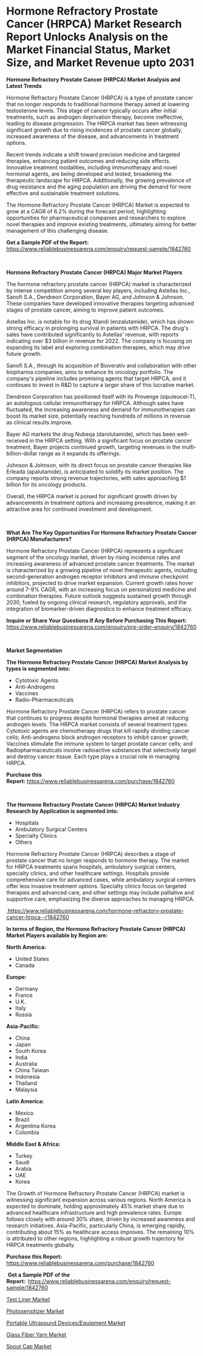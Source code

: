 <p><h1>Hormone Refractory Prostate Cancer (HRPCA) Market Research Report Unlocks Analysis on the Market Financial Status, Market Size, and Market Revenue upto 2031</h1></p><p><strong>Hormone Refractory Prostate Cancer (HRPCA) Market Analysis and Latest Trends</strong></p>
<p><p>Hormone Refractory Prostate Cancer (HRPCA) is a type of prostate cancer that no longer responds to traditional hormone therapy aimed at lowering testosterone levels. This stage of cancer typically occurs after initial treatments, such as androgen deprivation therapy, become ineffective, leading to disease progression. The HRPCA market has been witnessing significant growth due to rising incidences of prostate cancer globally, increased awareness of the disease, and advancements in treatment options.</p><p>Recent trends indicate a shift toward precision medicine and targeted therapies, enhancing patient outcomes and reducing side effects. Innovative treatment modalities, including immunotherapy and novel hormonal agents, are being developed and tested, broadening the therapeutic landscape for HRPCA. Additionally, the growing prevalence of drug resistance and the aging population are driving the demand for more effective and sustainable treatment solutions.</p><p>The Hormone Refractory Prostate Cancer (HRPCA) Market is expected to grow at a CAGR of 6.2% during the forecast period, highlighting opportunities for pharmaceutical companies and researchers to explore novel therapies and improve existing treatments, ultimately aiming for better management of this challenging disease.</p></p>
<p><strong>Get a Sample PDF of the Report:&nbsp;</strong> <a href="https://www.reliablebusinessarena.com/enquiry/request-sample/1842760?utm_campaign=1331&utm_medium=2&utm_source=Github&utm_content=ia&utm_term=16102024&utm_id=hormone-refractory-prostate-cancer-hrpca">https://www.reliablebusinessarena.com/enquiry/request-sample/1842760</a></p>
<p>&nbsp;</p>
<p><strong>Hormone Refractory Prostate Cancer (HRPCA) Major Market Players</strong></p>
<p><p>The hormone refractory prostate cancer (HRPCA) market is characterized by intense competition among several key players, including Astellas Inc., Sanofi S.A., Dendreon Corporation, Bayer AG, and Johnson & Johnson. These companies have developed innovative therapies targeting advanced stages of prostate cancer, aiming to improve patient outcomes.</p><p>Astellas Inc. is notable for its drug Xtandi (enzalutamide), which has shown strong efficacy in prolonging survival in patients with HRPCA. The drug's sales have contributed significantly to Astellas' revenue, with reports indicating over $3 billion in revenue for 2022. The company is focusing on expanding its label and exploring combination therapies, which may drive future growth.</p><p>Sanofi S.A., through its acquisition of Bioverativ and collaboration with other biopharma companies, aims to enhance its oncology portfolio. The company's pipeline includes promising agents that target HRPCA, and it continues to invest in R&D to capture a larger share of this lucrative market.</p><p>Dendreon Corporation has positioned itself with its Provenge (sipuleucel-T), an autologous cellular immunotherapy for HRPCA. Although sales have fluctuated, the increasing awareness and demand for immunotherapies can boost its market size, potentially reaching hundreds of millions in revenue as clinical results improve.</p><p>Bayer AG markets the drug Nubeqa (darolutamide), which has been well-received in the HRPCA setting. With a significant focus on prostate cancer treatment, Bayer projects continued growth, targeting revenues in the multi-billion-dollar range as it expands its offerings.</p><p>Johnson & Johnson, with its direct focus on prostate cancer therapies like Erleada (apalutamide), is anticipated to solidify its market position. The company reports strong revenue trajectories, with sales approaching $1 billion for its oncology products.</p><p>Overall, the HRPCA market is poised for significant growth driven by advancements in treatment options and increasing prevalence, making it an attractive area for continued investment and development.</p></p>
<p>&nbsp;</p>
<p><strong>What Are The Key Opportunities For Hormone Refractory Prostate Cancer (HRPCA) Manufacturers?</strong></p>
<p><p>Hormone Refractory Prostate Cancer (HRPCA) represents a significant segment of the oncology market, driven by rising incidence rates and increasing awareness of advanced prostate cancer treatments. The market is characterized by a growing pipeline of novel therapeutic agents, including second-generation androgen receptor inhibitors and immune checkpoint inhibitors, projected to drive market expansion. Current growth rates hover around 7-9% CAGR, with an increasing focus on personalized medicine and combination therapies. Future outlook suggests sustained growth through 2030, fueled by ongoing clinical research, regulatory approvals, and the integration of biomarker-driven diagnostics to enhance treatment efficacy.</p></p>
<p><strong>Inquire or Share Your Questions If Any Before Purchasing This Report:</strong> <a href="https://www.reliablebusinessarena.com/enquiry/pre-order-enquiry/1842760?utm_campaign=1331&utm_medium=2&utm_source=Github&utm_content=ia&utm_term=16102024&utm_id=hormone-refractory-prostate-cancer-hrpca">https://www.reliablebusinessarena.com/enquiry/pre-order-enquiry/1842760</a></p>
<p>&nbsp;</p>
<p><strong>Market Segmentation</strong></p>
<p><strong>The Hormone Refractory Prostate Cancer (HRPCA) Market Analysis by types is segmented into:</strong></p>
<p><ul><li>Cytotoxic Agents</li><li>Anti-Androgens</li><li>Vaccines</li><li>Radio-Pharmaceuticals</li></ul></p>
<p><p>Hormone Refractory Prostate Cancer (HRPCA) refers to prostate cancer that continues to progress despite hormonal therapies aimed at reducing androgen levels. The HRPCA market consists of several treatment types: Cytotoxic agents are chemotherapy drugs that kill rapidly dividing cancer cells; Anti-androgens block androgen receptors to inhibit cancer growth; Vaccines stimulate the immune system to target prostate cancer cells; and Radiopharmaceuticals involve radioactive substances that selectively target and destroy cancer tissue. Each type plays a crucial role in managing HRPCA.</p></p>
<p><strong>Purchase this Report:&nbsp;</strong><a href="https://www.reliablebusinessarena.com/purchase/1842760?utm_campaign=1331&utm_medium=2&utm_source=Github&utm_content=ia&utm_term=16102024&utm_id=hormone-refractory-prostate-cancer-hrpca">https://www.reliablebusinessarena.com/purchase/1842760</a></p>
<p>&nbsp;</p>
<p><strong>The Hormone Refractory Prostate Cancer (HRPCA) Market Industry Research by Application is segmented into:</strong></p>
<p><ul><li>Hospitals</li><li>Ambulatory Surgical Centers</li><li>Specialty Clinics</li><li>Others</li></ul></p>
<p><p>Hormone Refractory Prostate Cancer (HRPCA) describes a stage of prostate cancer that no longer responds to hormone therapy. The market for HRPCA treatments spans hospitals, ambulatory surgical centers, specialty clinics, and other healthcare settings. Hospitals provide comprehensive care for advanced cases, while ambulatory surgical centers offer less invasive treatment options. Specialty clinics focus on targeted therapies and advanced care, and other settings may include palliative and supportive care, emphasizing the diverse approaches to managing HRPCA.</p></p>
<p><a href="https://www.reliablebusinessarena.com/hormone-refractory-prostate-cancer-hrpca--r1842760?utm_campaign=1331&utm_medium=2&utm_source=Github&utm_content=ia&utm_term=16102024&utm_id=hormone-refractory-prostate-cancer-hrpca">&nbsp;https://www.reliablebusinessarena.com/hormone-refractory-prostate-cancer-hrpca--r1842760</a></p>
<p><strong>In terms of Region, the Hormone Refractory Prostate Cancer (HRPCA) Market Players available by Region are:</strong></p>
<p>
    <p> <strong> North America: </strong>
        <ul>
            <li>United States</li>
            <li>Canada</li>
        </ul>
        </p> 
    <p> <strong> Europe: </strong>
        <ul>
            <li>Germany</li>
            <li>France</li>
            <li>U.K.</li>
            <li>Italy</li>
            <li>Russia</li>
        </ul>
        </p> 
    <p> <strong> Asia-Pacific: </strong>
        <ul>
            <li>China</li>
            <li>Japan</li>
            <li>South Korea</li>
            <li>India</li>
            <li>Australia</li>
            <li>China Taiwan</li>
            <li>Indonesia</li>
            <li>Thailand</li>
            <li>Malaysia</li>
        </ul>
        </p> 
    <p> <strong> Latin America: </strong>
        <ul>
            <li>Mexico</li>
            <li>Brazil</li>
            <li>Argentina Korea</li>
            <li>Colombia</li>
        </ul>
        </p> 
    <p> <strong> Middle East & Africa: </strong>
        <ul>
            <li>Turkey</li>
            <li>Saudi</li>
            <li>Arabia</li>
            <li>UAE</li>
            <li>Korea</li>
        </ul>
    </p>
    </p>
<p><p>The Growth of Hormone Refractory Prostate Cancer (HRPCA) market is witnessing significant expansion across various regions. North America is expected to dominate, holding approximately 45% market share due to advanced healthcare infrastructure and high prevalence rates. Europe follows closely with around 30% share, driven by increased awareness and research initiatives. Asia-Pacific, particularly China, is emerging rapidly, contributing about 15% as healthcare access improves. The remaining 10% is attributed to other regions, highlighting a robust growth trajectory for HRPCA treatments globally.</p></p>
<p><strong>Purchase this Report: </strong><a href="https://www.reliablebusinessarena.com/purchase/1842760?utm_campaign=1331&utm_medium=2&utm_source=Github&utm_content=ia&utm_term=16102024&utm_id=hormone-refractory-prostate-cancer-hrpca">https://www.reliablebusinessarena.com/purchase/1842760</a></p>
<p>&nbsp;<strong>Get a Sample PDF of the Report:&nbsp;&nbsp;</strong><a href="https://www.reliablebusinessarena.com/enquiry/request-sample/1842760?utm_campaign=1331&utm_medium=2&utm_source=Github&utm_content=ia&utm_term=16102024&utm_id=hormone-refractory-prostate-cancer-hrpca">https://www.reliablebusinessarena.com/enquiry/request-sample/1842760</a></p>
<p><strong></strong></p>
<p><p><a href="https://www.linkedin.com/pulse/test-liner-market-consolidation-impact-structure-2024-2031-1mwge?utm_campaign=1331&utm_medium=2&utm_source=Github&utm_content=ia&utm_term=16102024&utm_id=hormone-refractory-prostate-cancer-hrpca">Test Liner Market</a></p><p><a href="https://www.linkedin.com/pulse/photosensitizer-market-global-insights-sales-trends-2024-zh2oe?utm_campaign=1331&utm_medium=2&utm_source=Github&utm_content=ia&utm_term=16102024&utm_id=hormone-refractory-prostate-cancer-hrpca">Photosensitizer Market</a></p><p><a href="https://github.com/sofayahoo2023/Market-Research-Report-List-6/blob/main/portable-ultrasound-devicesequipment-market.md?utm_campaign=1331&utm_medium=2&utm_source=Github&utm_content=ia&utm_term=16102024&utm_id=hormone-refractory-prostate-cancer-hrpca">Portable Ultrasound Devices/Equipment Market</a></p><p><a href="https://www.linkedin.com/pulse/strategic-forecast-glass-fiber-yarn-market-growth-trends-jaioe?utm_campaign=1331&utm_medium=2&utm_source=Github&utm_content=ia&utm_term=16102024&utm_id=hormone-refractory-prostate-cancer-hrpca">Glass Fiber Yarn Market</a></p><p><a href="https://www.linkedin.com/pulse/spout-cap-market-global-insights-regional-analysis-2024-2031-bau5e?utm_campaign=1331&utm_medium=2&utm_source=Github&utm_content=ia&utm_term=16102024&utm_id=hormone-refractory-prostate-cancer-hrpca">Spout Cap Market</a></p></p>